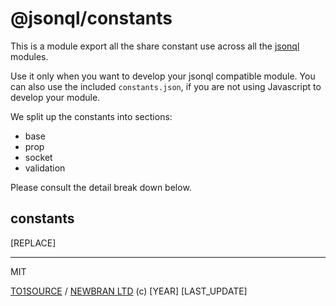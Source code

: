 # @jsonql/constants

This is a module export all the share constant use across all the
[jsonql](https://jsonql.org) modules.

Use it only when you want to develop your jsonql compatible module.
You can also use the included `constants.json`, if you are not using
Javascript to develop your module.

We split up the constants into sections:

- base
- prop
- socket
- validation

Please consult the detail break down below.

## constants

[REPLACE]

---

MIT

[TO1SOURCE](https://to1source.com) / [NEWBRAN LTD](https://newbran.co.uk) (c) [YEAR] 
[LAST_UPDATE]
